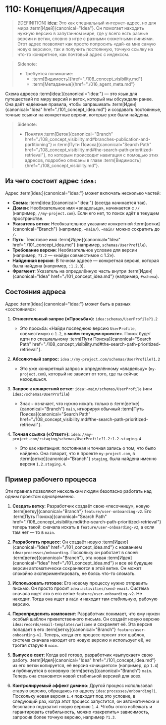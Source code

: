 # 110: Концепция/Адресация

> [!DEFINITION] [idea:](./000_glossary.md)
> Это как специальный интернет-адрес, но для мира :term[Идей]{canonical="Idea"}. Он помогает находить нужную версию в запутанном мире, где у всего есть разные версии и ветки, словно в игре с разными сюжетными линиями. Этот адрес позволяет как просто попросить «дай-ка мне самую новую версию», так и получить постоянную, точную ссылку на что-то конкретное, как почтовый адрес с индексом.

> Sidenote:
> - Требуется понимание:
>   - :term[Видимость]{href="./108_concept_visibility.md"}
>   - :term[Метаданные]{href="./016_agent_meta.md"}

Схема адресов :term[idea:]{canonical="idea:"} — это язык для путешествий по миру версий и веток, который мы обсуждали ранее. Она даёт надёжные правила, чтобы запрашивать :term[Идеи]{canonical="Idea" href="./101_concept_idea.md"} и создавать постоянные, точные ссылки на конкретные версии, которые уже были найдены.

> Sidenote:
> - Понятия :term[Веток]{canonical="Branch" href="./108_concept_visibility.md#branches-publication-and-partitioning"} и :term[Пути Поиска]{canonical="Search Path" href="./108_concept_visibility.md#the-search-path-prioritized-retrieval"}, по которым происходит навигация с помощью этих адресов, подробно описаны в главе :term[Видимость]{href="./108_concept_visibility.md"}.

## Из чего состоит адрес `idea:`

Адрес :term[idea:]{canonical="idea:"} может включать несколько частей:

- **Схема**: :term[idea:]{canonical="idea:"} (всегда начинается так).
- **Домен**: Необязательное имя «владельца», начинается с `//` (например, `//my-project.com`). Если его нет, то поиск идёт в текущем пространстве.
- **Указатель ветки**: Необязательное указание конкретной :term[ветки]{canonical="Branch"} (например, `~main/`). `~main/` можно сократить до `/`.
- **Путь**: Текстовое имя :term[Идеи]{canonical="Idea" href="./101_concept_idea.md"} (например, `schemas/UserProfile`).
- **Требование версии**: Необязательное условие для версии (например, `?1.2` — «найди совместимое с 1.2»).
- **Найденная версия**: В точном адресе — конкретная версия, которая была найдена (например, `:1.2.3`).
- **Фрагмент**: Указатель на определённую часть внутри :term[Идеи]{canonical="Idea" href="./101_concept_idea.md"} (например, `#schema`).

## Состояния адреса

Адрес :term[idea:]{canonical="idea:"} может быть в разных «состояниях»:

1.  **Относительный запрос («Просьба»):** `idea:schemas/UserProfile?1.2`
    - Это просьба: «Найди последнюю версию `UserProfile`, совместимую с `1.2`, в **моём текущем проекте**». Поиск будет идти по специальному :term[Пути Поиска]{canonical="Search Path" href="./108_concept_visibility.md#the-search-path-prioritized-retrieval"}.

2.  **Абсолютный запрос:** `idea://my-project.com/schemas/UserProfile?1.2`
    - Это уже конкретный запрос к определённому «владельцу» (`my-project.com`), который не зависит от того, где ты сейчас находишься.

3.  **Запрос к конкретной ветке:** `idea:~main/schemas/UserProfile` (или `idea:/schemas/UserProfile`)
    - Знак `~` означает, что нужно искать только в :term[ветке]{canonical="Branch"} `main`, игнорируя обычный :term[Путь Поиска]{canonical="Search Path" href="./108_concept_visibility.md#the-search-path-prioritized-retrieval"}.

4.  **Точная ссылка («Ответ»):** `idea://my-project.com/:staging/schemas/UserProfile?1.2:1.2.staging.4`
    - Это как квитанция: постоянная и точная запись о том, что было найдено. Она говорит, что в проекте `my-project.com`, в :term[ветке]{canonical="Branch"} `staging`, была найдена именно версия `1.2.staging.4`.

## Пример рабочего процесса

Эти правила позволяют нескольким людям безопасно работать над одним проектом одновременно.

1.  **Создать ветку**: Разработчик создаёт свою «песочницу», новую :term[ветку]{canonical="Branch"} `feature/user-onboarding-v2`. Его :term[Путь Поиска]{canonical="Search Path" href="./108_concept_visibility.md#the-search-path-prioritized-retrieval"} теперь такой: сначала искать в `feature/user-onboarding-v2`, а если там нет — то в `main`.

2.  **Разработать процесс**: Он создаёт новую :term[Идею]{canonical="Idea" href="./101_concept_idea.md"} с названием `idea:processes/onboarding`. Поскольку он работает в своей :term[ветке]{canonical="Branch"}, эта новая :term[Идея]{canonical="Idea" href="./101_concept_idea.md"} и все её будущие версии автоматически сохраняются в этой ветке. Он может спокойно экспериментировать, не боясь что-то сломать.

3.  **Использовать готовое**: Его новому процессу нужно отправить письмо. Он просто просит `idea:activities/send-email`. Система сначала ищет это в его ветке `feature/user-onboarding-v2`. Не находит. Тогда она ищет в `main` и находит там стабильную, рабочую версию.

4.  **Переопределить компонент**: Разработчик понимает, что ему нужен особый шаблон приветственного письма. Он создаёт новую версию `idea:records/email-templates/welcome` и сохраняет её. Эта версия попадает в его :term[ветку]{canonical="Branch"} `feature/user-onboarding-v2`. Теперь, когда его процесс просит этот шаблон, система сначала находит его новую версию и использует её, не трогая старую в `main`.

5.  **Выпуск в свет**: Когда всё готово, разработчик «выпускает» свою работу. :term[Идея]{canonical="Idea" href="./101_concept_idea.md"} из его ветки копируется, её версия «очищается» (например, до `1.4`) и публикуется в основную :term[ветку]{canonical="Branch"} `main`. Теперь она становится новой стабильной версией для всех.

6.  **Контролируемый эффект домино**: Другой процесс использовал старую версию, обращаясь по адресу `idea:processes/onboarding?1`. Поскольку новая версия `1.4` подходит под это условие, в следующий раз, когда этот процесс запустится, он автоматически и безопасно подхватит новую версию `1.4`. Чтобы этого избежать и гарантировать стабильность, можно «закрепить» зависимость, запросив более точную версию, например `?1.3`.
